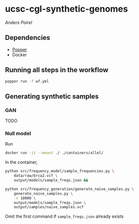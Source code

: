 # ucsc-cgl-synthetic-genomes

*Anders Poirel*

## Dependencies

- [Popper](https://popper.readthedocs.io/en/latest/)
- Docker

## Running all steps in the workflow

```sh
popper run -f wf.yml 
```

## Generating synthetic samples

### GAN

TODO

### Null model

<!-- #### With Popper

Change the steps in `wf.yml` to reflect the input and output files you wish to use,
as well as the user id 

```sh
popper run -f wf.yml frequency_model
popper run -f wf.yml frequency_generation
```

#### Without Popper -->

Run
```sh
docker run -it --mount ./ ./containers/allel/
```

In the container, 
```sh
python src/frequency_model/sample_frequencies.py \
    data/raw/brca2.vcf \
    output/models/sample_freqs.json &&

python src/frequency_generation/generate_naive_samples.py \
    generate_naive_samples.py \
    -n 10000 \
    output/models/sample_freqs.json \
    output/samples/naive_samples.vcf 
```
Omit the first command if `sample_freqs.json` already 
exists


